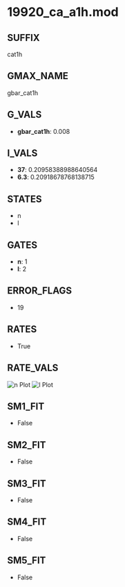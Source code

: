 # 19920_ca_a1h.mod

## SUFFIX

cat1h

## GMAX_NAME

gbar_cat1h

## G_VALS

- **gbar_cat1h**: 0.008

## I_VALS

- **37**: 0.20958388988640564
- **6.3**: 0.20918678768138715

## STATES

- n
- l

## GATES

- **n**: 1
- **l**: 2

## ERROR_FLAGS

- 19

## RATES

- True

## RATE_VALS

![n Plot](/Users/pbozelos/Dropbox/icg-Chai-Panos/supermodels/output_markdown_files/Ca/19920_ca_a1h.mod/images/n.png)
![l Plot](/Users/pbozelos/Dropbox/icg-Chai-Panos/supermodels/output_markdown_files/Ca/19920_ca_a1h.mod/images/l.png)

## SM1_FIT

- False

## SM2_FIT

- False

## SM3_FIT

- False

## SM4_FIT

- False

## SM5_FIT

- False

